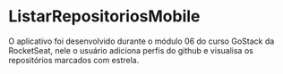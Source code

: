 # ListarRepositoriosMobile
O aplicativo foi desenvolvido durante o módulo 06 do curso GoStack da RocketSeat, nele o usuário adiciona perfis do github e visualisa 
os repositórios marcados com estrela.
